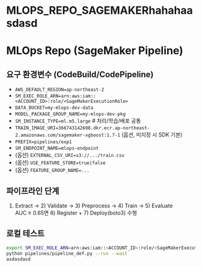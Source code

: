 # MLOPS_REPO_SAGEMAKERhahahaasdasd<!-- README.md -->
# MLOps Repo (SageMaker Pipeline)

## 요구 환경변수 (CodeBuild/CodePipeline)
- `AWS_DEFAULT_REGION=ap-northeast-2`
- `SM_EXEC_ROLE_ARN=arn:aws:iam::<ACCOUNT_ID>:role/<SageMakerExecutionRole>`
- `DATA_BUCKET=my-mlops-dev-data`
- `MODEL_PACKAGE_GROUP_NAME=my-mlops-dev-pkg`
- `SM_INSTANCE_TYPE=ml.m5.large`  # 처리/학습/배포 공통
- `TRAIN_IMAGE_URI=366743142698.dkr.ecr.ap-northeast-2.amazonaws.com/sagemaker-xgboost:1.7-1` (옵션, 미지정 시 SDK 기본)
- `PREFIX=pipelines/exp1`
- `SM_ENDPOINT_NAME=mlops-endpoint`
- (옵션) `EXTERNAL_CSV_URI=s3://.../train.csv`
- (옵션) `USE_FEATURE_STORE=true|false`
- (옵션) `FEATURE_GROUP_NAME=...`

## 파이프라인 단계
1) Extract → 2) Validate → 3) Preprocess → 4) Train → 5) Evaluate  
AUC ≥ 0.65면 6) Register + 7) Deploy(boto3) 수행

## 로컬 테스트
```bash
export SM_EXEC_ROLE_ARN=arn:aws:iam::<ACCOUNT_ID>:role/<SageMakerExecutionRole>
python pipelines/pipeline_def.py --run --wait
asdasdasd